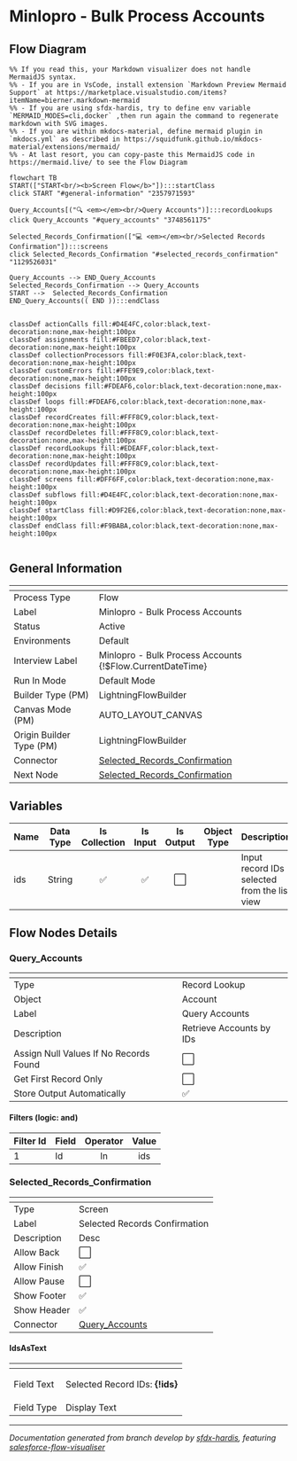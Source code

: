 # Minlopro - Bulk Process Accounts

## Flow Diagram

```mermaid
%% If you read this, your Markdown visualizer does not handle MermaidJS syntax.
%% - If you are in VsCode, install extension `Markdown Preview Mermaid Support` at https://marketplace.visualstudio.com/items?itemName=bierner.markdown-mermaid
%% - If you are using sfdx-hardis, try to define env variable `MERMAID_MODES=cli,docker` ,then run again the command to regenerate markdown with SVG images.
%% - If you are within mkdocs-material, define mermaid plugin in `mkdocs.yml` as described in https://squidfunk.github.io/mkdocs-material/extensions/mermaid/
%% - At last resort, you can copy-paste this MermaidJS code in https://mermaid.live/ to see the Flow Diagram

flowchart TB
START(["START<br/><b>Screen Flow</b>"]):::startClass
click START "#general-information" "2357971593"

Query_Accounts[("🔍 <em></em><br/>Query Accounts")]:::recordLookups
click Query_Accounts "#query_accounts" "3748561175"

Selected_Records_Confirmation(["💻 <em></em><br/>Selected Records Confirmation"]):::screens
click Selected_Records_Confirmation "#selected_records_confirmation" "1129526031"

Query_Accounts --> END_Query_Accounts
Selected_Records_Confirmation --> Query_Accounts
START -->  Selected_Records_Confirmation
END_Query_Accounts(( END )):::endClass


classDef actionCalls fill:#D4E4FC,color:black,text-decoration:none,max-height:100px
classDef assignments fill:#FBEED7,color:black,text-decoration:none,max-height:100px
classDef collectionProcessors fill:#F0E3FA,color:black,text-decoration:none,max-height:100px
classDef customErrors fill:#FFE9E9,color:black,text-decoration:none,max-height:100px
classDef decisions fill:#FDEAF6,color:black,text-decoration:none,max-height:100px
classDef loops fill:#FDEAF6,color:black,text-decoration:none,max-height:100px
classDef recordCreates fill:#FFF8C9,color:black,text-decoration:none,max-height:100px
classDef recordDeletes fill:#FFF8C9,color:black,text-decoration:none,max-height:100px
classDef recordLookups fill:#EDEAFF,color:black,text-decoration:none,max-height:100px
classDef recordUpdates fill:#FFF8C9,color:black,text-decoration:none,max-height:100px
classDef screens fill:#DFF6FF,color:black,text-decoration:none,max-height:100px
classDef subflows fill:#D4E4FC,color:black,text-decoration:none,max-height:100px
classDef startClass fill:#D9F2E6,color:black,text-decoration:none,max-height:100px
classDef endClass fill:#F9BABA,color:black,text-decoration:none,max-height:100px


```

<!-- Flow description -->

## General Information

|<!-- -->|<!-- -->|
|:---|:---|
|Process Type| Flow|
|Label|Minlopro - Bulk Process Accounts|
|Status|Active|
|Environments|Default|
|Interview Label|Minlopro - Bulk Process Accounts {!$Flow.CurrentDateTime}|
|Run In Mode| Default Mode|
| Builder Type (PM)|LightningFlowBuilder|
| Canvas Mode (PM)|AUTO_LAYOUT_CANVAS|
| Origin Builder Type (PM)|LightningFlowBuilder|
|Connector|[Selected_Records_Confirmation](#selected_records_confirmation)|
|Next Node|[Selected_Records_Confirmation](#selected_records_confirmation)|


## Variables

|Name|Data Type|Is Collection|Is Input|Is Output|Object Type|Description|
|:-- |:--:|:--:|:--:|:--:|:--:|:--  |
|ids|String|✅|✅|⬜|<!-- -->|Input record IDs selected from the list view|


## Flow Nodes Details

### Query_Accounts

|<!-- -->|<!-- -->|
|:---|:---|
|Type|Record Lookup|
|Object|Account|
|Label|Query Accounts|
|Description|Retrieve Accounts by IDs|
|Assign Null Values If No Records Found|⬜|
|Get First Record Only|⬜|
|Store Output Automatically|✅|


#### Filters (logic: **and**)

|Filter Id|Field|Operator|Value|
|:-- |:-- |:--:|:--: |
|1|Id| In|ids|




### Selected_Records_Confirmation

|<!-- -->|<!-- -->|
|:---|:---|
|Type|Screen|
|Label|Selected Records Confirmation|
|Description|Desc|
|Allow Back|⬜|
|Allow Finish|✅|
|Allow Pause|⬜|
|Show Footer|✅|
|Show Header|✅|
|Connector|[Query_Accounts](#query_accounts)|


#### IdsAsText

|<!-- -->|<!-- -->|
|:---|:---|
|Field Text|<p>Selected Record IDs: <strong>{!ids}</strong></p>|
|Field Type| Display Text|








___

_Documentation generated from branch develop by [sfdx-hardis](https://sfdx-hardis.cloudity.com), featuring [salesforce-flow-visualiser](https://github.com/toddhalfpenny/salesforce-flow-visualiser)_